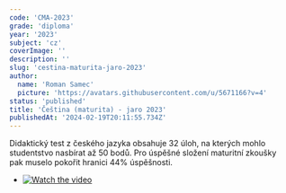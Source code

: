 ```yaml
---
code: 'CMA-2023'
grade: 'diploma'
year: '2023'
subject: 'cz'
coverImage: ''
description: ''
slug: 'cestina-maturita-jaro-2023'
author:
  name: 'Roman Samec'
  picture: 'https://avatars.githubusercontent.com/u/5671166?v=4'
status: 'published'
title: 'Čeština (maturita) - jaro 2023'
publishedAt: '2024-02-19T20:11:55.734Z'
---
```


Didaktický test z českého jazyka obsahuje 32 úloh, na kterých mohlo studentstvo nasbírat až 50 bodů. Pro úspěšné složení maturitní zkoušky pak muselo pokořit hranici 44% úspěšnosti.

- [![Watch the video](https://img.youtube.com/vi/idefRjyG5Kw/hqdefault.jpg)](https://www.youtube.com/embed/idefRjyG5Kw)